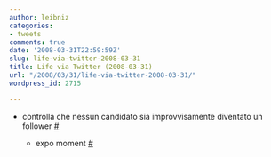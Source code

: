 ```yaml
---
author: leibniz
categories:
- tweets
comments: true
date: '2008-03-31T22:59:59Z'
slug: life-via-twitter-2008-03-31
title: Life via Twitter (2008-03-31)
url: "/2008/03/31/life-via-twitter-2008-03-31/"
wordpress_id: 2715

---
```

* controlla che nessun candidato sia improvvisamente diventato un  follower [#](http://twitter.com/leibniz/statuses/780241173)

	
  * expo moment [#](http://twitter.com/leibniz/statuses/780267064)


